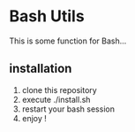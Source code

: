 
# Bash Utils

This is some function for Bash...

## installation

1) clone this repository
2) execute ./install.sh
3) restart your bash session
4) enjoy !


